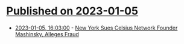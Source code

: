 # [Published on 2023-01-05](index.md)

* [2023-01-05, 16:03:00](https://yro.slashdot.org/story/23/01/05/163243/new-york-sues-celsius-network-founder-mashinsky-alleges-fraud?utm_source=rss1.0mainlinkanon&utm_medium=feed) - [New York Sues Celsius Network Founder Mashinsky, Alleges Fraud](https://yro.slashdot.org/story/23/01/05/163243/new-york-sues-celsius-network-founder-mashinsky-alleges-fraud?utm_source=rss1.0mainlinkanon&utm_medium=feed)

